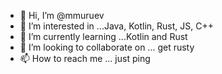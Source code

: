 - 👋 Hi, I’m @mmuruev
- 👀 I’m interested in ...Java, Kotlin, Rust, JS, C++
- 🌱 I’m currently learning ...Kotlin and Rust
- 💞️ I’m looking to collaborate on ... get rusty
- 📫 How to reach me ... just ping

<!---
mmuruev/mmuruev is a ✨ special ✨ repository because its `README.md` (this file) appears on your GitHub profile.
You can click the Preview link to take a look at your changes.
--->

